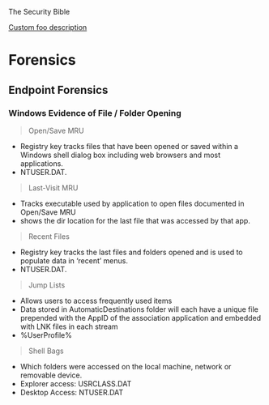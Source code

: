 The Security Bible

[Custom foo description](#Forensics)


# Forensics
## Endpoint Forensics
### Windows Evidence of File / Folder Opening
> Open/Save MRU
- Registry key tracks files that have been opened or saved within a Windows shell dialog box including web browsers and most applications.
- NTUSER.DAT.

> Last-Visit MRU
- Tracks executable used by application to open files documented in Open/Save MRU
- shows the dir location for the last file that was accessed by that app.

> Recent Files
- Registry key tracks the last files and folders opened and is used to populate data in ‘recent’ menus. 
- NTUSER.DAT.

> Jump Lists
- Allows users to access frequently used items
- Data stored in AutomaticDestinations folder will each have a unique file prepended with the AppID of the association application and embedded with LNK files in each stream
- %UserProfile%

> Shell Bags
- Which folders were accessed on the local machine, network or removable device.
- Explorer access: USRCLASS.DAT
- Desktop Access: NTUSER.DAT

